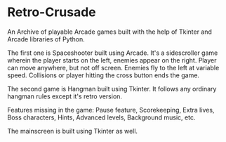 # Retro-Crusade
An Archive of playable Arcade games built with the help of Tkinter and Arcade libraries of Python.

The first one is Spaceshooter built using Arcade. It's a sidescroller game wherein the player starts on the left, enemies appear on the right. Player can move anywhere, but not off screen. Enemies fly to the left at variable speed. Collisions or player hitting the cross button ends the game.

The second game is Hangman built using Tkinter. It follows any ordinary hangman rules except it's retro version.

Features missing in the game: Pause feature, Scorekeeping, Extra lives, Boss characters, Hints, Advanced levels, Background music, etc.

The mainscreen is built using Tkinter as well.
